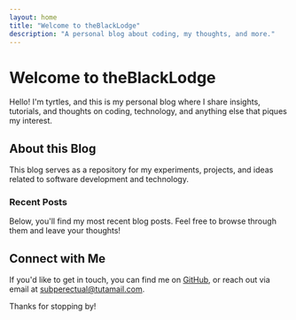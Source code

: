 ```yaml
---
layout: home
title: "Welcome to theBlackLodge"
description: "A personal blog about coding, my thoughts, and more."
---
```


# Welcome to theBlackLodge

Hello! I'm tyrtles, and this is my personal blog where I share insights, tutorials, and thoughts on coding, technology, and anything else that piques my interest.

## About this Blog

This blog serves as a repository for my experiments, projects, and ideas related to software development and technology. 

### Recent Posts

Below, you'll find my most recent blog posts. Feel free to browse through them and leave your thoughts!

## Connect with Me

If you'd like to get in touch, you can find me on [GitHub](https://github.com/tyrtles), or reach out via email at [subperectual@tutamail.com](mailto:subperectual@tutamail.com).

Thanks for stopping by!
